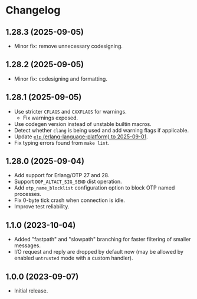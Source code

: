 # Changelog

## 1.28.3 (2025-09-05)

* Minor fix: remove unnecessary codesigning.

## 1.28.2 (2025-09-05)

* Minor fix: codesigning and formatting.

## 1.28.1 (2025-09-05)

* Use stricter `CFLAGS` and `CXXFLAGS` for warnings.
  * Fix warnings exposed.
* Use codegen version instead of unstable builtin macros.
* Detect whether `clang` is being used and add warning flags if applicable.
* Update [`elp` (erlang-language-platform) to 2025-09-01](https://github.com/WhatsApp/erlang-language-platform/releases/tag/2025-09-01).
* Fix typing errors found from `make lint`.

## 1.28.0 (2025-09-04)

* Add support for Erlang/OTP 27 and 28.
* Support `DOP_ALTACT_SIG_SEND` dist operation.
* Add `otp_name_blocklist` configuration option to block OTP named processes.
* Fix 0-byte tick crash when connection is idle.
* Improve test reliability.

## 1.1.0 (2023-10-04)

* Added "fastpath" and "slowpath" branching for faster filtering of smaller messages.
* I/O request and reply are dropped by default now (may be allowed by enabled `untrusted` mode with a custom handler).

## 1.0.0 (2023-09-07)

* Initial release.
